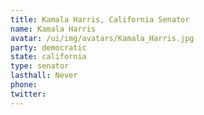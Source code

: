 ```yaml
---
title: Kamala Harris, California Senator
name: Kamala Harris
avatar: /ui/img/avatars/Kamala_Harris.jpg
party: democratic
state: california
type: senator
lasthall: Never
phone: 
twitter: 
---
```

